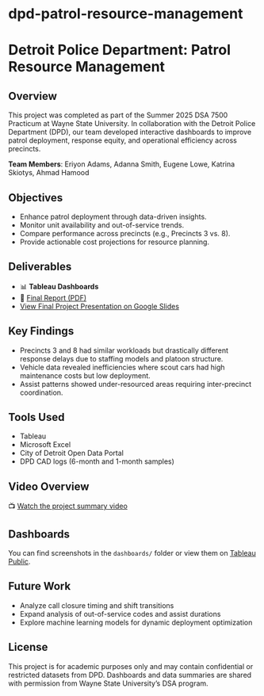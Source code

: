# dpd-patrol-resource-management
# Detroit Police Department: Patrol Resource Management

## Overview
This project was completed as part of the Summer 2025 DSA 7500 Practicum at Wayne State University. In collaboration with the Detroit Police Department (DPD), our team developed interactive dashboards to improve patrol deployment, response equity, and operational efficiency across precincts.

**Team Members**: Eriyon Adams, Adanna Smith, Eugene Lowe, Katrina Skiotys, Ahmad Hamood

## Objectives
- Enhance patrol deployment through data-driven insights.
- Monitor unit availability and out-of-service trends.
- Compare performance across precincts (e.g., Precincts 3 vs. 8).
- Provide actionable cost projections for resource planning.

## Deliverables
- 📊 **Tableau Dashboards** 
- 📄 [Final Report (PDF)](https://github.com/Eriyon24/dpd-patrol-resource-management/blob/main/Practicum%20Report.docx)
- [View Final Project Presentation on Google Slides](https://docs.google.com/presentation/d/10XCMmuel8z4Y61ADDvmU6hUkgM1fkMcjE4c3dDhfTqE/edit?usp=sharing)


## Key Findings
- Precincts 3 and 8 had similar workloads but drastically different response delays due to staffing models and platoon structure.
- Vehicle data revealed inefficiencies where scout cars had high maintenance costs but low deployment.
- Assist patterns showed under-resourced areas requiring inter-precinct coordination.

## Tools Used
- Tableau
- Microsoft Excel
- City of Detroit Open Data Portal
- DPD CAD logs (6-month and 1-month samples)

## Video Overview
📺 [Watch the project summary video](<insert-YouTube-or-Drive-link-here>)

## Dashboards
You can find screenshots in the `dashboards/` folder or view them on [Tableau Public](<insert-link-if-available>).

## Future Work
- Analyze call closure timing and shift transitions
- Expand analysis of out-of-service codes and assist durations
- Explore machine learning models for dynamic deployment optimization

## License
This project is for academic purposes only and may contain confidential or restricted datasets from DPD. Dashboards and data summaries are shared with permission from Wayne State University’s DSA program.

